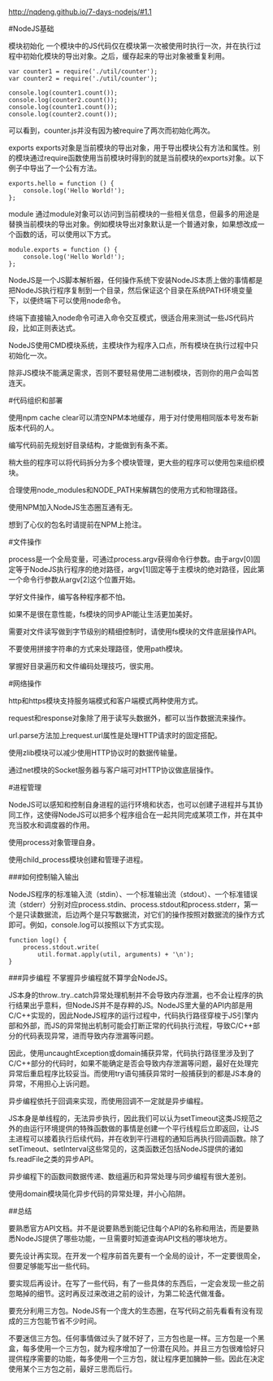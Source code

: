 http://nqdeng.github.io/7-days-nodejs/#1.1

#NodeJS基础


模块初始化
一个模块中的JS代码仅在模块第一次被使用时执行一次，并在执行过程中初始化模块的导出对象。之后，缓存起来的导出对象被重复利用。

```
var counter1 = require('./util/counter');
var counter2 = require('./util/counter');

console.log(counter1.count());
console.log(counter2.count());
console.log(counter1.count());
console.log(counter2.count());
```

可以看到，counter.js并没有因为被require了两次而初始化两次。


exports
exports对象是当前模块的导出对象，用于导出模块公有方法和属性。别的模块通过require函数使用当前模块时得到的就是当前模块的exports对象。以下例子中导出了一个公有方法。

```
exports.hello = function () {
    console.log('Hello World!');
};
```

module
通过module对象可以访问到当前模块的一些相关信息，但最多的用途是替换当前模块的导出对象。例如模块导出对象默认是一个普通对象，如果想改成一个函数的话，可以使用以下方式。

```
module.exports = function () {
    console.log('Hello World!');
};
```

NodeJS是一个JS脚本解析器，任何操作系统下安装NodeJS本质上做的事情都是把NodeJS执行程序复制到一个目录，然后保证这个目录在系统PATH环境变量下，以便终端下可以使用node命令。

终端下直接输入node命令可进入命令交互模式，很适合用来测试一些JS代码片段，比如正则表达式。

NodeJS使用CMD模块系统，主模块作为程序入口点，所有模块在执行过程中只初始化一次。

除非JS模块不能满足需求，否则不要轻易使用二进制模块，否则你的用户会叫苦连天。

#代码组织和部署

使用npm cache clear可以清空NPM本地缓存，用于对付使用相同版本号发布新版本代码的人。

编写代码前先规划好目录结构，才能做到有条不紊。

稍大些的程序可以将代码拆分为多个模块管理，更大些的程序可以使用包来组织模块。

合理使用node_modules和NODE_PATH来解耦包的使用方式和物理路径。

使用NPM加入NodeJS生态圈互通有无。

想到了心仪的包名时请提前在NPM上抢注。


#文件操作

process是一个全局变量，可通过process.argv获得命令行参数。由于argv[0]固定等于NodeJS执行程序的绝对路径，argv[1]固定等于主模块的绝对路径，因此第一个命令行参数从argv[2]这个位置开始。

学好文件操作，编写各种程序都不怕。

如果不是很在意性能，fs模块的同步API能让生活更加美好。

需要对文件读写做到字节级别的精细控制时，请使用fs模块的文件底层操作API。

不要使用拼接字符串的方式来处理路径，使用path模块。

掌握好目录遍历和文件编码处理技巧，很实用。

#网络操作

http和https模块支持服务端模式和客户端模式两种使用方式。

request和response对象除了用于读写头数据外，都可以当作数据流来操作。

url.parse方法加上request.url属性是处理HTTP请求时的固定搭配。

使用zlib模块可以减少使用HTTP协议时的数据传输量。

通过net模块的Socket服务器与客户端可对HTTP协议做底层操作。

#进程管理

NodeJS可以感知和控制自身进程的运行环境和状态，也可以创建子进程并与其协同工作，这使得NodeJS可以把多个程序组合在一起共同完成某项工作，并在其中充当胶水和调度器的作用。

使用process对象管理自身。

使用child_process模块创建和管理子进程。

###如何控制输入输出

NodeJS程序的标准输入流（stdin）、一个标准输出流（stdout）、一个标准错误流（stderr）分别对应process.stdin、process.stdout和process.stderr，第一个是只读数据流，后边两个是只写数据流，对它们的操作按照对数据流的操作方式即可。例如，console.log可以按照以下方式实现。

```
function log() {
    process.stdout.write(
        util.format.apply(util, arguments) + '\n');
}
```

###异步编程
不掌握异步编程就不算学会NodeJS。

JS本身的throw..try..catch异常处理机制并不会导致内存泄漏，也不会让程序的执行结果出乎意料，但NodeJS并不是存粹的JS。NodeJS里大量的API内部是用C/C++实现的，因此NodeJS程序的运行过程中，代码执行路径穿梭于JS引擎内部和外部，而JS的异常抛出机制可能会打断正常的代码执行流程，导致C/C++部分的代码表现异常，进而导致内存泄漏等问题。

因此，使用uncaughtException或domain捕获异常，代码执行路径里涉及到了C/C++部分的代码时，如果不能确定是否会导致内存泄漏等问题，最好在处理完异常后重启程序比较妥当。而使用try语句捕获异常时一般捕获到的都是JS本身的异常，不用担心上诉问题。

异步编程依托于回调来实现，而使用回调不一定就是异步编程。

JS本身是单线程的，无法异步执行，因此我们可以认为setTimeout这类JS规范之外的由运行环境提供的特殊函数做的事情是创建一个平行线程后立即返回，让JS主进程可以接着执行后续代码，并在收到平行进程的通知后再执行回调函数。除了setTimeout、setInterval这些常见的，这类函数还包括NodeJS提供的诸如fs.readFile之类的异步API。

异步编程下的函数间数据传递、数组遍历和异常处理与同步编程有很大差别。

使用domain模块简化异步代码的异常处理，并小心陷阱。


##总结

要熟悉官方API文档。并不是说要熟悉到能记住每个API的名称和用法，而是要熟悉NodeJS提供了哪些功能，一旦需要时知道查询API文档的哪块地方。

要先设计再实现。在开发一个程序前首先要有一个全局的设计，不一定要很周全，但要足够能写出一些代码。

要实现后再设计。在写了一些代码，有了一些具体的东西后，一定会发现一些之前忽略掉的细节。这时再反过来改进之前的设计，为第二轮迭代做准备。

要充分利用三方包。NodeJS有一个庞大的生态圈，在写代码之前先看看有没有现成的三方包能节省不少时间。

不要迷信三方包。任何事情做过头了就不好了，三方包也是一样。三方包是一个黑盒，每多使用一个三方包，就为程序增加了一份潜在风险。并且三方包很难恰好只提供程序需要的功能，每多使用一个三方包，就让程序更加臃肿一些。因此在决定使用某个三方包之前，最好三思而后行。

